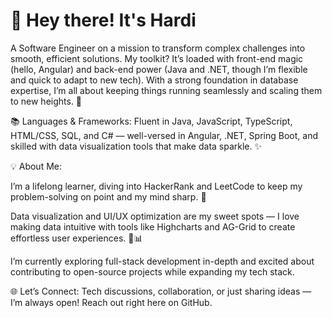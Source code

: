 # 👋 Hey there! It's Hardi
A Software Engineer on a mission to transform complex challenges into smooth, efficient solutions. My toolkit? It’s loaded with front-end magic (hello, Angular) and back-end power (Java and .NET, though I’m flexible and quick to adapt to new tech). With a strong foundation in database expertise, I’m all about keeping things running seamlessly and scaling them to new heights. 🚀

📚 Languages & Frameworks: Fluent in Java, JavaScript, TypeScript, HTML/CSS, SQL, and C# — well-versed in Angular, .NET, Spring Boot, and skilled with data visualization tools that make data sparkle. ✨

💡 About Me:

  I’m a lifelong learner, diving into HackerRank and LeetCode to keep my problem-solving on point and my mind sharp. 🧠

  Data visualization and UI/UX optimization are my sweet spots — I love making data intuitive with tools like Highcharts and AG-Grid to create effortless user experiences. 🎨📊

  I’m currently exploring full-stack development in-depth and excited about contributing to open-source projects while expanding my tech stack.

🌐 Let’s Connect: Tech discussions, collaboration, or just sharing ideas — I’m always open! Reach out right here on GitHub.
